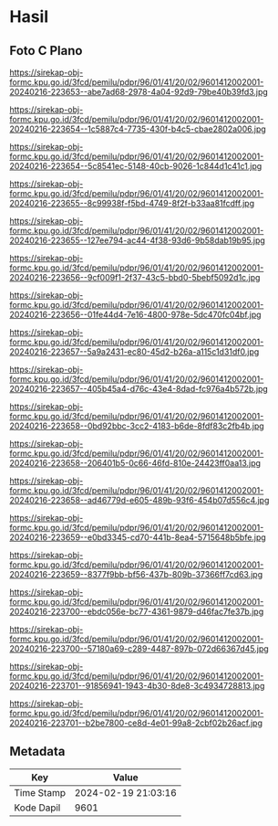 # Hasil

## Foto C Plano

https://sirekap-obj-formc.kpu.go.id/3fcd/pemilu/pdpr/96/01/41/20/02/9601412002001-20240216-223653--abe7ad68-2978-4a04-92d9-79be40b39fd3.jpg

https://sirekap-obj-formc.kpu.go.id/3fcd/pemilu/pdpr/96/01/41/20/02/9601412002001-20240216-223654--1c5887c4-7735-430f-b4c5-cbae2802a006.jpg

https://sirekap-obj-formc.kpu.go.id/3fcd/pemilu/pdpr/96/01/41/20/02/9601412002001-20240216-223654--5c8541ec-5148-40cb-9026-1c844d1c41c1.jpg

https://sirekap-obj-formc.kpu.go.id/3fcd/pemilu/pdpr/96/01/41/20/02/9601412002001-20240216-223655--8c99938f-f5bd-4749-8f2f-b33aa81fcdff.jpg

https://sirekap-obj-formc.kpu.go.id/3fcd/pemilu/pdpr/96/01/41/20/02/9601412002001-20240216-223655--127ee794-ac44-4f38-93d6-9b58dab19b95.jpg

https://sirekap-obj-formc.kpu.go.id/3fcd/pemilu/pdpr/96/01/41/20/02/9601412002001-20240216-223656--9cf009f1-2f37-43c5-bbd0-5bebf5092d1c.jpg

https://sirekap-obj-formc.kpu.go.id/3fcd/pemilu/pdpr/96/01/41/20/02/9601412002001-20240216-223656--01fe44d4-7e16-4800-978e-5dc470fc04bf.jpg

https://sirekap-obj-formc.kpu.go.id/3fcd/pemilu/pdpr/96/01/41/20/02/9601412002001-20240216-223657--5a9a2431-ec80-45d2-b26a-a115c1d31df0.jpg

https://sirekap-obj-formc.kpu.go.id/3fcd/pemilu/pdpr/96/01/41/20/02/9601412002001-20240216-223657--405b45a4-d76c-43e4-8dad-fc976a4b572b.jpg

https://sirekap-obj-formc.kpu.go.id/3fcd/pemilu/pdpr/96/01/41/20/02/9601412002001-20240216-223658--0bd92bbc-3cc2-4183-b6de-8fdf83c2fb4b.jpg

https://sirekap-obj-formc.kpu.go.id/3fcd/pemilu/pdpr/96/01/41/20/02/9601412002001-20240216-223658--206401b5-0c66-46fd-810e-24423ff0aa13.jpg

https://sirekap-obj-formc.kpu.go.id/3fcd/pemilu/pdpr/96/01/41/20/02/9601412002001-20240216-223658--ad46779d-e605-489b-93f6-454b07d556c4.jpg

https://sirekap-obj-formc.kpu.go.id/3fcd/pemilu/pdpr/96/01/41/20/02/9601412002001-20240216-223659--e0bd3345-cd70-441b-8ea4-5715648b5bfe.jpg

https://sirekap-obj-formc.kpu.go.id/3fcd/pemilu/pdpr/96/01/41/20/02/9601412002001-20240216-223659--8377f9bb-bf56-437b-809b-37366ff7cd63.jpg

https://sirekap-obj-formc.kpu.go.id/3fcd/pemilu/pdpr/96/01/41/20/02/9601412002001-20240216-223700--ebdc056e-bc77-4361-9879-d46fac7fe37b.jpg

https://sirekap-obj-formc.kpu.go.id/3fcd/pemilu/pdpr/96/01/41/20/02/9601412002001-20240216-223700--57180a69-c289-4487-897b-072d66367d45.jpg

https://sirekap-obj-formc.kpu.go.id/3fcd/pemilu/pdpr/96/01/41/20/02/9601412002001-20240216-223701--91856941-1943-4b30-8de8-3c4934728813.jpg

https://sirekap-obj-formc.kpu.go.id/3fcd/pemilu/pdpr/96/01/41/20/02/9601412002001-20240216-223701--b2be7800-ce8d-4e01-99a8-2cbf02b26acf.jpg


## Metadata

| Key        | Value               |
| ---------- | ------------------- |
| Time Stamp | 2024-02-19 21:03:16 |
| Kode Dapil | 9601                |




